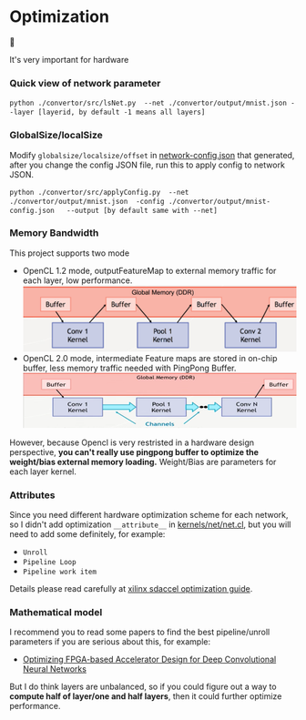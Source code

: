 # Optimization

🚀

It's very important for hardware


### Quick view of network parameter

```shell
python ./convertor/src/lsNet.py  --net ./convertor/output/mnist.json --layer [layerid, by default -1 means all layers]
```

### GlobalSize/localSize

Modify `globalsize/localsize/offset` in [network-config.json](convertor/output/mnist-config.json) that generated, after you change the config JSON file, run this to apply config to network JSON.

```shell
python ./convertor/src/applyConfig.py  --net ./convertor/output/mnist.json  -config ./convertor/output/mnist-config.json   --output [by default same with --net]
```


### Memory Bandwidth

This project supports two mode
- OpenCL 1.2 mode, outputFeatureMap to external memory traffic for each layer, low performance.
     ![](images/mode12.png)
- OpenCL 2.0 mode, intermediate Feature maps are stored in on-chip buffer, less memory traffic needed with PingPong Buffer.
     ![](images/mode20.png)


However, because Opencl is very restristed in a hardware design perspective, **you can't really use pingpong buffer to optimize the weight/bias external memory loading.**  Weight/Bias are parameters for each layer kernel.


### Attributes

Since you need different hardware optimization scheme for each network, so I didn't add optimization `__attribute__` in [kernels/net/net.cl](../kernels/net/net.cl), but you will need to add some definitely, for example:

- `Unroll`
- `Pipeline Loop`
- `Pipeline work item`

Details please read carefully at [xilinx sdaccel optimization guide](https://www.xilinx.com/support/documentation/sw_manuals/ug1207-sdaccel-performance-optimization.pdf).


### Mathematical model

I recommend you to read some papers to find the best pipeline/unroll parameters if you are serious about this, for example:

- [Optimizing FPGA-based Accelerator Design for Deep Convolutional Neural Networks](http://dl.acm.org/citation.cfm?id=2689060)

But I do think layers are unbalanced, so if you could figure out a way to **compute half of layer/one and half layers**, then it could further optimize performance.
